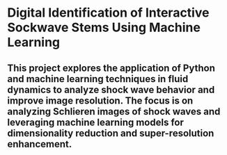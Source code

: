 <h1>Digital Identification of Interactive Sockwave Stems Using
Machine Learning</h1>

<h2>This project explores the application of Python and machine learning techniques in fluid dynamics to analyze shock wave behavior and improve image resolution. The focus is on analyzing Schlieren images of shock waves and leveraging machine learning models for dimensionality reduction and super-resolution enhancement.</h2>
